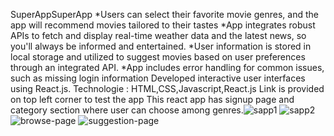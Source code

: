 SuperAppSuperApp
*Users can select their favorite movie genres, and the app will recommend movies tailored to their tastes
*App integrates robust APIs to fetch and display real-time weather data and the latest news, so you'll always be informed and entertained.
*User information is stored in local storage and utilized
to suggest movies based on user preferences through
an integrated API.
*App includes error handling for common issues, such as missing login information Developed interactive user interfaces using React.js. 
Technologie : HTML,CSS,Javascript,React.js
Link is provided on top left corner to test the app
This react app has signup page and category section where user can choose among genres.![sapp1](https://github.com/abhisheksahu504/capstone-project/assets/96036672/72d2ffef-249f-4ce7-a0d2-f53ad0fd426f)
![sapp2](https://github.com/abhisheksahu504/capstone-project/assets/96036672/9160ec6c-c3ac-419e-b554-51417dbbbb80)
![browse-page](https://github.com/abhisheksahu504/superApp/assets/96036672/2f40c248-cd4e-4865-b022-3c6872ebbde8)
![suggestion-page](https://github.com/abhisheksahu504/superApp/assets/96036672/f78e2523-067c-4930-b564-bc6e95bb7bcf)
